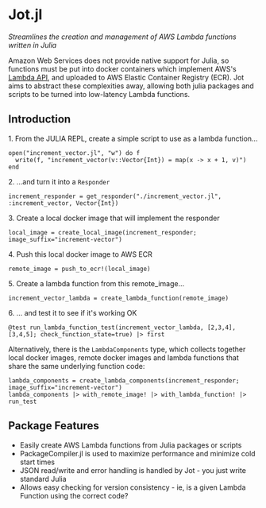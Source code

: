 # Jot.jl

*Streamlines the creation and management of AWS Lambda functions written in Julia*

Amazon Web Services does not provide native support for Julia, so functions must be put into docker containers which implement AWS's [Lambda API](https://docs.aws.amazon.com/lambda/latest/dg/runtimes-api.html), and uploaded to AWS Elastic Container Registry (ECR). Jot aims to abstract these complexities away, allowing both julia packages and scripts to be turned into low-latency Lambda functions.

## Introduction
1\. From the JULIA REPL, create a simple script to use as a lambda function...
```
open("increment_vector.jl", "w") do f
  write(f, "increment_vector(v::Vector{Int}) = map(x -> x + 1, v)")
end
```
2\. ...and turn it into a `Responder`
```
increment_responder = get_responder("./increment_vector.jl", :increment_vector, Vector{Int})
```

3\. Create a local docker image that will implement the responder
```
local_image = create_local_image(increment_responder; image_suffix="increment-vector")
```

4\. Push this local docker image to AWS ECR
```
remote_image = push_to_ecr!(local_image)
```

5\. Create a lambda function from this remote_image...
```
increment_vector_lambda = create_lambda_function(remote_image)
```

6\. ... and test it to see if it's working OK
```
@test run_lambda_function_test(increment_vector_lambda, [2,3,4], [3,4,5]; check_function_state=true) |> first
```

Alternatively, there is the `LambdaComponents` type, which collects together local docker images,
remote docker images and lambda functions that share the same underlying function code:

```
lambda_components = create_lambda_components(increment_responder; image_suffix="increment-vector")
lambda_components |> with_remote_image! |> with_lambda_function! |> run_test
```

## Package Features
- Easily create AWS Lambda functions from Julia packages or scripts
- PackageCompiler.jl is used to maximize performance and minimize cold start times
- JSON read/write and error handling is handled by Jot - you just write standard Julia
- Allows easy checking for version consistency - ie, is a given Lambda Function using the correct code?

